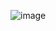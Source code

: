 ![image](https://user-images.githubusercontent.com/84144559/172464615-f49199b1-8840-48fe-8413-958850c0701d.png)
